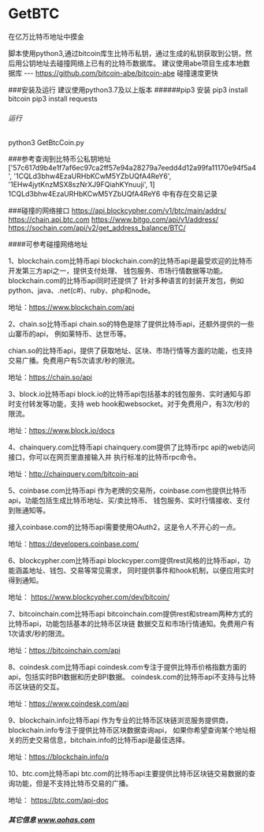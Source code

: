 # GetBTC
在亿万比特币地址中摸金

脚本使用python3,通过bitcoin库生比特币私钥，通过生成的私钥获取到公钥，然后用公钥地址去碰撞网络上已有的比特币数据库。
建议使用abe项目生成本地数据库 --- https://github.com/bitcoin-abe/bitcoin-abe 
碰撞速度更快

###安装及运行
建议使用python3.7及以上版本
######pip3 安装
pip3 install bitcoin
pip3 install requests
###### 运行
python3 GetBtcCoin.py

###参考查询到比特币公私钥地址
['57c617d9b4e1f7af6ec97ca2ff57e94a28279a7eedd4d12a99fa11170e94f5a4', '1CQLd3bhw4EzaURHbKCwM5YZbUQfA4ReY6', '1EHw4jytKnzMSX8szNrXJ9FQiahKYnuuji', 1]
1CQLd3bhw4EzaURHbKCwM5YZbUQfA4ReY6 中有存在交易记录


###碰撞的网络接口
https://api.blockcypher.com/v1/btc/main/addrs/
https://chain.api.btc.com
https://www.bitgo.com/api/v1/address/
https://sochain.com/api/v2/get_address_balance/BTC/

####可参考碰撞网络地址

1、blockchain.com比特币api
blockchain.com的比特币api是最受欢迎的比特币开发第三方api之一，提供支付处理、 钱包服务、市场行情数据等功能。blockchain.com的比特币api同时还提供了 针对多种语言的封装开发包，例如python、java、.net(c#)、ruby、php和node。

地址：https://www.blockchain.com/api

2、chain.so比特币api
chain.so的特色是除了提供比特币api，还额外提供的一些山寨币的api， 例如莱特币、达世币等。

chian.so的比特币api，提供了获取地址、区块、市场行情等方面的功能，也支持 交易广播。免费用户有5次请求/秒的限流。

地址：https://chain.so/api

3、block.io比特币api
block.io的比特币api包括基本的钱包服务、实时通知与即时支付转发等功能，支持 web hook和websocket。对于免费用户，有3次/秒的限流。

地址：https://www.block.io/docs

4、chainquery.com比特币api
chainquery.com提供了比特币rpc api的web访问接口，你可以在网页里直接输入并 执行标准的比特币rpc命令。

地址：http://chainquery.com/bitcoin-api

5、coinbase.com比特币api
作为老牌的交易所，coinbase.com也提供比特币api，功能包括生成比特币地址、买/卖比特币、 钱包服务、实时行情接收、支付到账通知等。

接入coinbase.com的比特币api需要使用OAuth2，这是令人不开心的一点。

地址：https://developers.coinbase.com/

6、blockcypher.com比特币api
blockcyper.com提供rest风格的比特币api，功能涵盖地址、钱包、交易等常见需求， 同时提供事件和hook机制，以便应用实时得到通知。

地址： https://www.blockcypher.com/dev/bitcoin/

7、bitcoinchain.com比特币api
bitcoinchain.com提供rest和stream两种方式的比特币api，功能包括基本的比特币区块链 数据交互和市场行情通知。免费用户有1次请求/秒的限流。

地址：https://bitcoinchain.com/api

8、coindesk.com比特币api
coindesk.com专注于提供比特币价格指数方面的api，包括实时BPI数据和历史BPI数据。 coindesk.com的比特币api不支持与比特币区块链的交互。

地址：https://www.coindesk.com/api

9、blockchain.info比特币api
作为专业的比特币区块链浏览服务提供商，blockchain.info专注于提供比特币区块数据查询api， 如果你希望查询某个地址相关的历史交易信息，bitchain.info的比特币api是最佳选择。

地址：https://blockchain.info/q

10、btc.com比特币api
btc.com的比特币api主要提供比特币区块链交易数据的查询功能，但是不支持比特币交易的广播。

地址： https://btc.com/api-doc


##### 其它信息 www.aohas.com